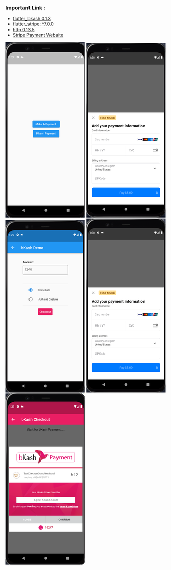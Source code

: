 ### Important Link :
- [flutter_bkash 0.1.3](https://pub.dev/packages/flutter_bkash/example)
- [flutter_stripe: ^7.0.0](https://pub.dev/packages/flutter_stripe)
- [http 0.13.5](https://pub.dev/packages/http)
- [Stripe Payment Website](https://dashboard.stripe.com/test/payments)

<div>
      <img style="width: 250px;" src="images/home_page.png" alt="">
      <img style="width: 250px;" src="images/strip_payment.png" alt="">
      <img style="width: 250px;" src="images/bikah_demo.png" alt="">
      <img style="width: 250px;" src="images/strip_payment.png" alt="">
      <img style="width: 250px;" src="images/Screenshot 2023-01-15 133129.png" alt="">
</div>
